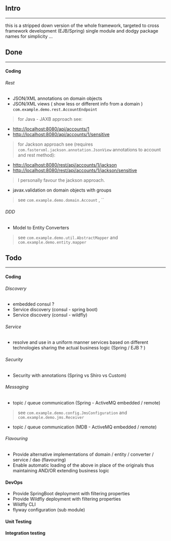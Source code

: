 ## Intro
------------------------------------------------------------

this is a stripped down version of the whole framework, targeted to cross framework development (EJB/Spring)
single module and dodgy package names for simplicity ...

## Done
------------------------------------------------------------

#### Coding

###### Rest

- JSON/XML annotations on domain objects
- JSON/XML views ( show less or different info from a domain )
`com.example.demo.rest.AccountEndpoint`  

> for Java - JAXB approach see:
- <http://localhost:8080/api/accounts/1>
- <http://localhost:8080/api/accounts/1/sensitive> 

> for Jackson approach see (requires `com.fasterxml.jackson.annotation.JsonView` annotations to account and rest method):
- <http://localhost:8080/rest/api/accounts/1/jackson>
- <http://localhost:8080/rest/api/accounts/1/jackson/sensitive>

> I personally favour the jackson approach.

- javax.validation on domain objects with groups
> see `com.example.demo.domain.Account` , ``

###### DDD
- Model to Entity Converters
> see `com.example.demo.util.AbstractMapper` and `com.example.demo.entity.mapper`

## Todo
------------------------------------------------------------

#### Coding

###### Discovery
- embedded consul ?
- Service discovery (consul - spring boot)
- Service discovery (consul - wildfly)

###### Service
- resolve and use in a uniform manner services based on different technologies sharing the actual business logic (Spring / EJB ? )

###### Security
- Security with annotations (Spring vs Shiro vs Custom)

###### Messaging
- topic / queue communication (Spring - ActiveMQ embedded / remote)
> see `com.example.demo.config.JmsConfiguration` and `com.example.demo.jms.Receiver`
- topic / queue communication (MDB - ActiveMQ embedded / remote)

###### Flavouring
- Provide alternative implementations of domain / entity / converter / service / dao  (flavouring)
- Enable automatic loading of the above in place of the originals thus maintaining AND/OR extending business logic


#### DevOps
- Provide SpringBoot deployment with filtering properties
- Provide Wildfly deployment with filtering properties
- Wildfly CLI 
- flyway configuration (sub module)

#### Unit Testing


#### Integration testing

